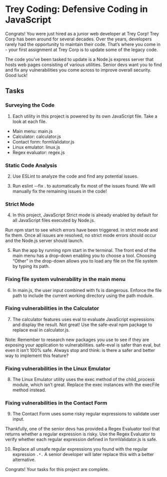 # Trey Coding: Defensive Coding in JavaScript

Congrats! You were just hired as a junior web developer at Trey Corp! Trey Corp has been around for several decades. Over the years, developers rarely had the opportunity to maintain their code. That’s where you come in - your first assignment at Trey Corp is to update some of the legacy code.

The code you’ve been tasked to update is a Node.js express server that hosts web pages consisting of various utilities. Senior devs want you to find and fix any vulnerabilities you come across to improve overall security. Good luck!

## Tasks

### Surveying the Code

1. Each utility in this project is powered by its own JavaScript file. Take a look at each file.

- Main menu: main.js
- Calculator: calculator.js
- Contact form: formValidator.js
- Linux emulator: linux.js
- Regex evaluator: regex.js

### Static Code Analysis

2. Use ESLint to analyze the code and find any potential issues.

3. Run eslint --fix . to automatically fix most of the issues found. We will manually fix the remaining issues in the code!

### Strict Mode

4. In this project, JavaScript Strict mode is already enabled by default for all JavaScript files executed by Node.js.

Run npm start to see which errors have been triggered. in strict mode and fix them. Once all issues are resolved, no strict mode errors should occur and the Node.js server should launch.

5. Run the app by running npm start in the terminal. The front end of the main menu has a drop-down enabling you to choose a tool. Choosing “Other” in the drop-down allows you to load any file on the file system by typing its path.

### Fixing file system vulnerability in the main menu

6. In main.js, the user input combined with fs is dangerous. Enforce the file path to include the current working directory using the path module.

### Fixing vulnerabilities in the Calculator

7. The calculator features uses eval to evaluate JavaScript expressions and display the result. Not great! Use the safe-eval npm package to replace eval in calculator.js.

Note: Remember to research new packages you use to see if they are exposing your application to vulnerabilities. safe-eval is safer than eval, but even it isn’t 100% safe. Always stop and think: is there a safer and better way to implement this feature?

### Fixing vulnerabilities in the Linux Emulator

8. The Linux Emulator utility uses the exec method of the child_process module, which isn’t great. Replace the exec instances with the execFile method instead.

### Fixing vulnerabilities in the Contact Form

9. The Contact Form uses some risky regular expressions to validate user input.

Thankfully, one of the senior devs has provided a Regex Evaluator tool that returns whether a regular expression is risky. Use the Regex Evaluator to verify whether each regular expression defined in formValidator.js is safe.

10. Replace all unsafe regular expressions you found with the regular expression `.*.` A senior developer will later replace this with a better alternative.

Congrats! Your tasks for this project are complete.

